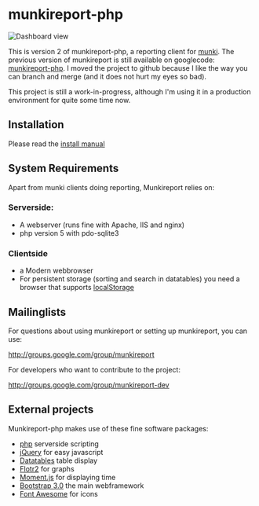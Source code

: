 munkireport-php
===============

![Dashboard view](https://raw.github.com/wiki/bochoven/munkireport-php/assets/pics/dashboard.png)

This is version 2 of munkireport-php, a reporting client for [munki](https://code.google.com/p/munki/). The previous version of munkireport is still available on googlecode: [munkireport-php](https://code.google.com/p/munkireport-php/).
I moved the project to github because I like the way you can branch and merge (and it does not hurt my eyes so bad).

This project is still a work-in-progress, although I'm using it in a production environment for quite some time now.

Installation
---

Please read the [install manual](docs/setup.md)

System Requirements
---

Apart from munki clients doing reporting, Munkireport relies on:

### Serverside:

* A webserver (runs fine with Apache, IIS and nginx)
* php version 5 with pdo-sqlite3

### Clientside

* a Modern webbrowser
* For persistent storage (sorting and search in datatables) you need a browser that supports [localStorage](http://caniuse.com/#search=localstorage)

Mailinglists
---

For questions about using munkireport or setting up munkireport, you can use:

http://groups.google.com/group/munkireport

For developers who want to contribute to the project:

http://groups.google.com/group/munkireport-dev

External projects
---

Munkireport-php makes use of these fine software packages:

* [php](http://php.net) serverside scripting
* [jQuery](http://jquery.com) for easy javascript
* [Datatables](http://datatables.net) table display
* [Flotr2](http://www.humblesoftware.com/flotr2/) for graphs
* [Moment.js](http://momentjs.com) for displaying time
* [Bootstrap 3.0](http://getbootstrap.com) the main webframework
* [Font Awesome](http://fortawesome.github.io/Font-Awesome/) for icons

